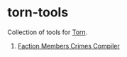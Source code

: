 # torn-tools

Collection of tools for [Torn](https://www.torn.com).

1. [Faction Members Crimes Compiler](https://github.josephting.my/torn-tools/faction-crimes-compiler/)
